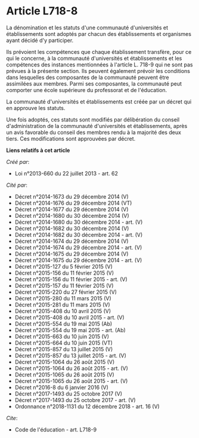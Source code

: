 # Article L718-8

La dénomination et les statuts d'une communauté d'universités et établissements sont adoptés par chacun des établissements et
organismes ayant décidé d'y participer. 

Ils prévoient les compétences que chaque établissement transfère, pour ce qui le concerne, à la communauté d'universités et
établissements et les compétences des instances mentionnées à l'article L. 718-9 qui ne sont pas prévues à la présente
section. Ils peuvent également prévoir les conditions dans lesquelles des composantes de la communauté peuvent être
assimilées aux membres. Parmi ses composantes, la communauté peut comporter une école supérieure du professorat et de
l'éducation. 

La communauté d'universités et établissements est créée par un décret qui en approuve les statuts. 

Une fois adoptés, ces statuts sont modifiés par délibération du conseil d'administration de la communauté d'universités et
établissements, après un avis favorable du conseil des membres rendu à la majorité des deux tiers. Ces modifications sont
approuvées par décret.

**Liens relatifs à cet article**

_Créé par_:

  - Loi n°2013-660 du 22 juillet 2013 - art. 62

_Cité par_:

  - Décret n°2014-1673 du 29 décembre 2014 (V)
  - Décret n°2014-1676 du 29 décembre 2014 (VT)
  - Décret n°2014-1677 du 29 décembre 2014 (V)
  - Décret n°2014-1680 du 30 décembre 2014 (V)
  - Décret n°2014-1680 du 30 décembre 2014 - art. (V)
  - Décret n°2014-1682 du 30 décembre 2014 (V)
  - Décret n°2014-1682 du 30 décembre 2014 - art. (V)
  - Décret n°2014-1674 du 29 décembre 2014 (V)
  - Décret n°2014-1674 du 29 décembre 2014 - art. (V)
  - Décret n°2014-1675 du 29 décembre 2014 (V)
  - Décret n°2014-1675 du 29 décembre 2014 - art. (V)
  - Décret n°2015-127 du 5 février 2015 (V)
  - Décret n°2015-156 du 11 février 2015 (V)
  - Décret n°2015-156 du 11 février 2015 - art. (V)
  - Décret n°2015-157 du 11 février 2015 (V)
  - Décret n°2015-220 du 27 février 2015 (V)
  - Décret n°2015-280 du 11 mars 2015 (V)
  - Décret n°2015-281 du 11 mars 2015 (V)
  - Décret n°2015-408 du 10 avril 2015 (V)
  - Décret n°2015-408 du 10 avril 2015 - art. (V)
  - Décret n°2015-554 du 19 mai 2015 (Ab)
  - Décret n°2015-554 du 19 mai 2015 - art. (Ab)
  - Décret n°2015-663 du 10 juin 2015 (V)
  - Décret n°2015-664 du 10 juin 2015 (VT)
  - Décret n°2015-857 du 13 juillet 2015 (V)
  - Décret n°2015-857 du 13 juillet 2015 - art. (V)
  - Décret n°2015-1064 du 26 août 2015 (V)
  - Décret n°2015-1064 du 26 août 2015 - art. (V)
  - Décret n°2015-1065 du 26 août 2015 (V)
  - Décret n°2015-1065 du 26 août 2015 - art. (V)
  - Décret n°2016-8 du 6 janvier 2016 (V)
  - Décret n°2017-1493 du 25 octobre 2017 (V)
  - Décret n°2017-1493 du 25 octobre 2017 - art. (V)
  - Ordonnance n°2018-1131 du 12 décembre 2018 - art. 16 (V)

_Cite_:

  - Code de l'éducation - art. L718-9
